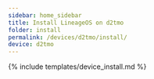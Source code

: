 ```yaml
---
sidebar: home_sidebar
title: Install LineageOS on d2tmo
folder: install
permalink: /devices/d2tmo/install/
device: d2tmo
---
```

{% include templates/device_install.md %}
